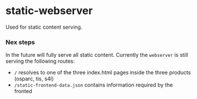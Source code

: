 # static-webserver

Used for static content serving.

### Nex steps

In the future will fully serve all static content. Currently the `webserver` is still serving the following routes:

- `/` resolves to one of the three index.html pages inside the three products (osparc, tis, s4l)
- `/static-frontend-data.json` contains information required by the fronted
